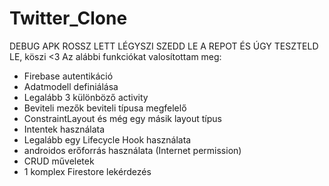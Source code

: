 # Twitter_Clone
DEBUG APK ROSSZ LETT LÉGYSZI SZEDD LE A REPOT ÉS ÚGY TESZTELD LE, köszi <3
Az alábbi funkciókat valosítottam meg:
- Firebase autentikáció
- Adatmodell definiálása
- Legalább 3 különböző activity
- Beviteli mezők beviteli típusa megfelelő
- ConstraintLayout és még egy másik layout típus
- Intentek használata
- Legalább egy Lifecycle Hook használata
- androidos erőforrás használata (Internet permission)
- CRUD műveletek
- 1 komplex Firestore lekérdezés
